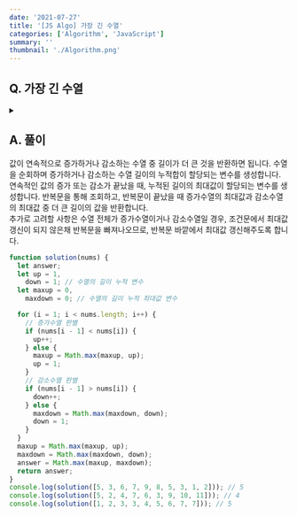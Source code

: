 ```yaml
---
date: '2021-07-27'
title: '[JS Algo] 가장 긴 수열'
categories: ['Algorithm', 'JavaScript']
summary: ''
thumbnail: './Algorithm.png'
---
```


## Q. 가장 긴 수열

<details>
<summary></summary>
<div markdown="1">

길이가 N인 수열이 주어지면 이 수열에서 연속으로 증가하거나, 또는 연속으로 작아지는 부분수열 중 가장 길이가 긴 수열을 찾는 프로그램을 작성하세요. <br>
ex) [5, 3, 6, 7, 9, 8, 5, 3, 1, 2] 이 주어지면 우리가 찾는 가장 긴 수열은 [9, 8, 5, 3, 1] 입니다.
수열 [1, 2, 3, 3, 4, 5, 6] 과 같이 같은 값이 연속으로 있는 것은 증가 또는 감소로 보지 않습니다.

</div>
</details>

## A. 풀이

값이 연속적으로 증가하거나 감소하는 수열 중 길이가 더 큰 것을 반환하면 됩니다. 수열을 순회하며 증가하거나 감소하는 수열 길이의 누적합이 할당되는 변수를 생성합니다. 연속적인 값의 증가 또는 감소가 끝났을 때, 누적된 길이의 최대값이 할당되는 변수를 생성합니다. 반복문을 통해 조회하고, 반복문이 끝났을 때 증가수열의 최대값과 감소수열의 최대값 중 더 큰 길이의 값을 반환합니다. <br>
추가로 고려할 사항은 수열 전체가 증가수열이거나 감소수열일 경우, 조건문에서 최대값 갱신이 되지 않은채 반복문을 빠져나오므로, 반복문 바깥에서 최대값 갱신해주도록 합니다.

```javascript
function solution(nums) {
  let answer;
  let up = 1,
    down = 1; // 수열의 길이 누적 변수
  let maxup = 0,
    maxdown = 0; // 수열의 길이 누적 최대값 변수

  for (i = 1; i < nums.length; i++) {
    // 증가수열 판별
    if (nums[i - 1] < nums[i]) {
      up++;
    } else {
      maxup = Math.max(maxup, up);
      up = 1;
    }
    // 감소수열 판별
    if (nums[i - 1] > nums[i]) {
      down++;
    } else {
      maxdown = Math.max(maxdown, down);
      down = 1;
    }
  }
  maxup = Math.max(maxup, up);
  maxdown = Math.max(maxdown, down);
  answer = Math.max(maxup, maxdown);
  return answer;
}
console.log(solution([5, 3, 6, 7, 9, 8, 5, 3, 1, 2])); // 5
console.log(solution([5, 2, 4, 7, 6, 3, 9, 10, 11])); // 4
console.log(solution([1, 2, 3, 3, 4, 5, 6, 7, 7])); // 5
```
